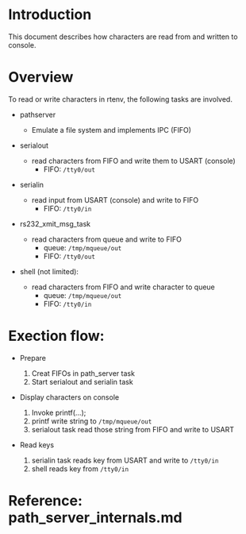 # Introduction
This document describes how characters are read from and written to console.

# Overview
To read or write characters in rtenv, the following tasks are involved.

* pathserver
    * Emulate a file system and implements IPC (FIFO)
* serialout
    * read characters from FIFO and write them to USART (console)
        * FIFO: `/tty0/out`
* serialin
    * read input from USART (console) and write to FIFO
        * FIFO: `/tty0/in`
* rs232_xmit_msg_task
    * read characters from queue and write to FIFO
        * queue: `/tmp/mqueue/out`
        * FIFO:  `/tty0/out`

* shell (not limited):
    * read characters from FIFO and write character to queue
        * queue: `/tmp/mqueue/out`
        * FIFO:  `/tty0/in`

# Exection flow:
* Prepare
    1. Creat FIFOs in path_server task
    2. Start serialout and serialin task 

* Display characters on console
    1. Invoke printf(...);
    2. printf write string to `/tmp/mqueue/out`
    3. serialout task read those string from FIFO and write to USART

* Read keys
    1. serialin task reads key from USART and write to `/tty0/in`
    2. shell reads key from `/tty0/in`


# Reference: path_server_internals.md
